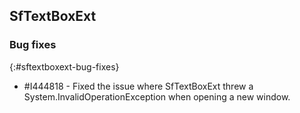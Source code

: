 ## SfTextBoxExt

### Bug fixes
{:#sftextboxext-bug-fixes}

* \#I444818 -  Fixed the issue where SfTextBoxExt threw a System.InvalidOperationException when opening a new window.
